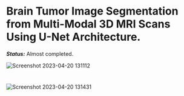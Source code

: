 # Brain Tumor Image Segmentation from Multi-Modal 3D MRI Scans Using U-Net Architecture.


***_Status:_*** Almost completed.



![Screenshot 2023-04-20 131112](https://user-images.githubusercontent.com/111432785/233296504-5c6310c0-86e3-4e1e-bd24-d9277be41f2e.png)
# 
![Screenshot 2023-04-20 131431](https://user-images.githubusercontent.com/111432785/233296514-e84290f6-5120-4edf-ae3c-bb44256cbb8b.png)
